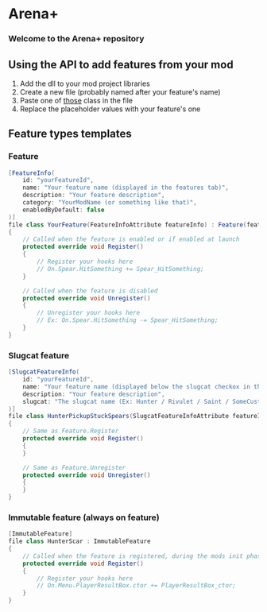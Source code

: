 # Arena+
### Welcome to the Arena+ repository

## Using the API to add features from your mod
1. Add the dll to your mod project libraries
2. Create a new file (probably named after your feature's name)
3. Paste one of [those](#feature-types-templates) class in the file
4. Replace the placeholder values with your feature's one

## Feature types templates
### Feature
```cs
[FeatureInfo(
    id: "yourFeatureId",
    name: "Your feature name (displayed in the features tab)",
    description: "Your feature description",
    category: "YourModName (or something like that)",
    enabledByDefault: false
)]
file class YourFeature(FeatureInfoAttribute featureInfo) : Feature(featureInfo)
{
    // Called when the feature is enabled or if enabled at launch
    protected override void Register()
    {
        // Register your hooks here
        // On.Spear.HitSomething += Spear_HitSomething;
    }

    // Called when the feature is disabled
    protected override void Unregister()
    {
        // Unregister your hooks here
        // Ex: On.Spear.HitSomething -= Spear_HitSomething;
    }
}
```

### Slugcat feature
```cs
[SlugcatFeatureInfo(
    id: "yourFeatureId",
    name: "Your feature name (displayed below the slugcat checkox in the slugcats tab)",
    description: "Your feature description",
    slugcat: "The slugcat name (Ex: Hunter / Rivulet / Saint / SomeCustomSlugcat)"
)]
file class HunterPickupStuckSpears(SlugcatFeatureInfoAttribute featureInfo) : SlugcatFeature(featureInfo)
{
    // Same as Feature.Register
    protected override void Register()
    {
    }

    // Same as Feature.Unregister
    protected override void Unregister()
    {
    }
}
```

### Immutable feature (always on feature)
```cs
[ImmutableFeature]
file class HunterScar : ImmutableFeature
{
    // Called when the feature is registered, during the mods init phase
    protected override void Register()
    {
        // Register your hooks here
        // On.Menu.PlayerResultBox.ctor += PlayerResultBox_ctor;
    }
}
```
